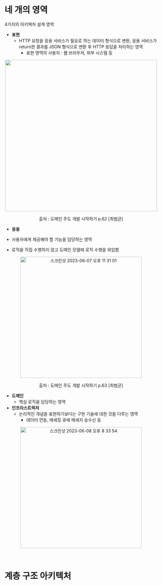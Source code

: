 # 네 개의 영역

4가지의 아키텍처 설계 영역

- **표현**
  - HTTP 요청을 응용 서비스가 필요로 하는 데이터 형식으로 변환, 응용 서비스가 return한 결과를 JSON 형식으로 변환 후 HTTP 응답을 처리하는 영역
    - 표현 영역의 사용자 : 웹 브라우저, 외부 시스템 등

<p align="center">
  <img width="500" src="https://github.com/b2aconnn/TIL/assets/89119477/ec2cd4f1-8443-4df3-81ae-1b56716e55c2"></p>

<p align="center">출처 : 도메인 주도 개발 시작하기 p.62 [최범균]</p>

- **응용**
- 사용자에게 제공해야 할 기능을 담당하는 영역
  
- 로직을 직접 수행하지 않고 도메인 모델에 로직 수행을 위임함

<p align="center">
  <img width="400" alt="스크린샷 2023-06-07 오후 11 31 01" src="https://github.com/b2aconnn/TIL/assets/89119477/1add16c2-91fb-4c52-b264-e5491894f4af"></p>

<p align="center">출처 : 도메인 주도 개발 시작하기 p.63 [최범균]</p>

- **도메인**
  - 핵심 로직을 담당하는 영역
- **인프라스트럭처**
  - 논리적인 개념을 표현하기보다는 구현 기술에 대한 것을 다루는 영역
    - 데이터 연동, 메세징 큐에 메세지 송수신 등

<p align="center">
	<img width="400" alt="스크린샷 2023-06-08 오후 8 33 54" src="https://github.com/b2aconnn/TIL/assets/89119477/6f1eeb63-3c43-4b28-a7e2-f5c22652c49a"></p>


<br>

# 계층 구조 아키텍처

 





